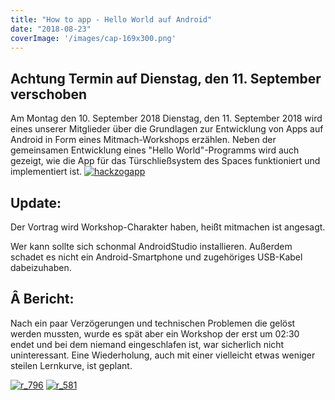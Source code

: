 ```yaml
---
title: "How to app - Hello World auf Android"
date: "2018-08-23"
coverImage: '/images/cap-169x300.png'
---
```


## **Achtung Termin auf Dienstag, den 11. September verschoben**

Am Montag den 10. September 2018 Dienstag, den 11. September 2018 wird eines unserer Mitglieder über die Grundlagen zur Entwicklung von Apps auf Android in Form eines Mitmach-Workshops erzählen. Neben der gemeinsamen Entwicklung eines "Hello World"-Programms wird auch gezeigt, wie die App für das Türschließsystem des Spaces funktioniert und implementiert ist. [![hackzogapp](../images/cap-169x300.png)](https://hackzogtum-coburg.de/wp-content/uploads/2018/08/cap.png)

## **Update:**

Der Vortrag wird Workshop-Charakter haben, heißt mitmachen ist angesagt.

Wer kann sollte sich schonmal AndroidStudio installieren. Außerdem schadet es nicht ein Android-Smartphone und zugehöriges USB-Kabel dabeizuhaben.

## **Â Bericht:**

Nach ein paar Verzögerungen und technischen Problemen die gelöst werden mussten, wurde es spät aber ein Workshop der erst um 02:30 endet und bei dem niemand eingeschlafen ist, war sicherlich nicht uninteressant. Eine Wiederholung, auch mit einer vielleicht etwas weniger steilen Lernkurve, ist geplant.

[![r_796](../images/r_796-300x225.jpg)](https://hackzogtum-coburg.de/wp-content/uploads/2018/08/r_796.jpg) [![r_581](../images/r_581-300x225.jpg)](https://hackzogtum-coburg.de/wp-content/uploads/2018/08/r_581.jpg)
